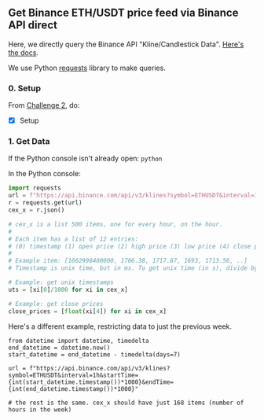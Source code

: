 ## Get Binance ETH/USDT price feed via Binance API direct

Here, we directly query the Binance API "Kline/Candlestick Data". [Here's the docs](https://binance-docs.github.io/apidocs/spot/en/#kline-candlestick-data). 

We use Python [requests](https://requests.readthedocs.io/en/latest/) library to make queries.

### 0. Setup

From [Challenge 2](../challenges/main2.md), do:
- [x] Setup


### 1. Get Data

If the Python console isn't already open: `python`

In the Python console:
```python
import requests
url = f"https://api.binance.com/api/v3/klines?symbol=ETHUSDT&interval=1h"
r = requests.get(url)
cex_x = r.json()

# cex_x is a list 500 items, one for every hour, on the hour. 
#
# Each item has a list of 12 entries: 
# (0) timestamp (1) open price (2) high price (3) low price (4) close price (5) Vol ..
#
# Example item: [1662998400000, 1706.38, 1717.87, 1693, 1713.56, ..]
# Timestamp is unix time, but in ms. To get unix time (in s), divide by 1000

# Example: get unix timestamps
uts = [xi[0]/1000 for xi in cex_x]

# Example: get close prices
close_prices = [float(xi[4]) for xi in cex_x]
```

Here's a different example, restricting data to just the previous week.
```
from datetime import datetime, timedelta
end_datetime = datetime.now() 
start_datetime = end_datetime - timedelta(days=7)

url = f"https://api.binance.com/api/v3/klines?symbol=ETHUSDT&interval=1h&startTime={int(start_datetime.timestamp())*1000}&endTime={int(end_datetime.timestamp())*1000}"

# the rest is the same. cex_x should have just 168 items (number of hours in the week)
```
